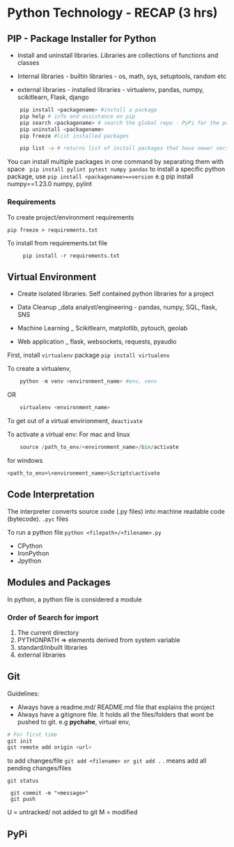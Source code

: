 # Python Technology - RECAP (3 hrs)

## PIP - Package Installer for Python
- Install and uninstall libraries. Libraries are collections of functions and classes

- Internal libraries  - builtin libraries - os, math, sys, setuptools, random etc
- external libraries - installed libraries - virtualenv, pandas, numpy, scikitlearn, Flask, django
```sh
    pip install <packagename> #install a package
    pip help # info and assistance on pip
    pip search <packagename> # search the global repo - PyPi for the package
    pip uninstall <packagename> 
    pip freeze #list installed packages

    pip list -o # returns list of install packages that have newer versions
```
You can install multiple packages in one command by separating them with space 
` pip install pylint pytest numpy pandas`
to install a specific python package, use `pip install <packagename>==version`
e.g pip install numpy==1.23.0
numpy, pylint

### Requirements

To create project/environment requirements 

```
pip freeze > requirements.txt
```

To install from requirements.txt file 

```
     pip install -r requirements.txt
```

## Virtual Environment
- Create isolated libraries. Self contained python libraries for a project

- Data Cleanup _data analyst/engineering - pandas, numpy, SQL, flask, SNS
- Machine Learning _ Scikitlearn, matplotlib, pytouch, geolab
- Web application _ flask, websockets, requests, pyaudio


First, install `virtualenv` package `pip install virtualenv`

To create a virtualenv, 

```python
    python -m venv <environment_name> #env, venv
```
OR 
``` python
    virtualenv <environment_name>
```
To get out of a virtual envirionment, `deactivate`

To activate a virtual env:
For mac and linux
``` python
    source /path_to_env/<environment_name>/bin/activate
```

for windows

    <path_to_env>\<environment_name>\Scripts\activate


## Code Interpretation
The interpreter converts source code (.py files) into machine readable code (bytecode).
`.pyc` files 

To run a python file `python <filepath>/<filename>.py`

- CPython
- IronPython
- Jpython 

## Modules and Packages
In python, a python file is considered a module

### Order of Search for import
 1. The current directory
 2. PYTHONPATH => elements derived from system variable
 3. standard/inbuilt libraries
 4. external libraries

## Git
Guidelines:
- Always have a readme.md/ README.md file that explains the project
- Always have a gitignore file. It holds all the files/folders that wont be pushed to git. 
    e.g __pychahe__, virtual env, 

``` python 
# For first time 
git init
git remote add origin <url>

```

to add changes/file `git add <filename> or git add .` . means add all pending changes/files

`git status`

```
 git commit -m "<message>"
 git push
```

U = untracked/ not added to git
M = modified


## PyPi